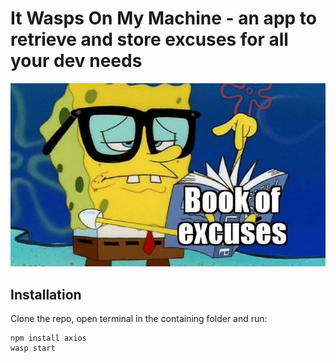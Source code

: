 # It Wasps On My Machine - an app to retrieve and store excuses for all your dev needs

![Sponge Bob picks an excuse for today's stand-up](../../../web/static/img/sponge-bob-excuses.jpg)

## Installation

Clone the repo, open terminal in the containing folder and run:

    npm install axios
    wasp start